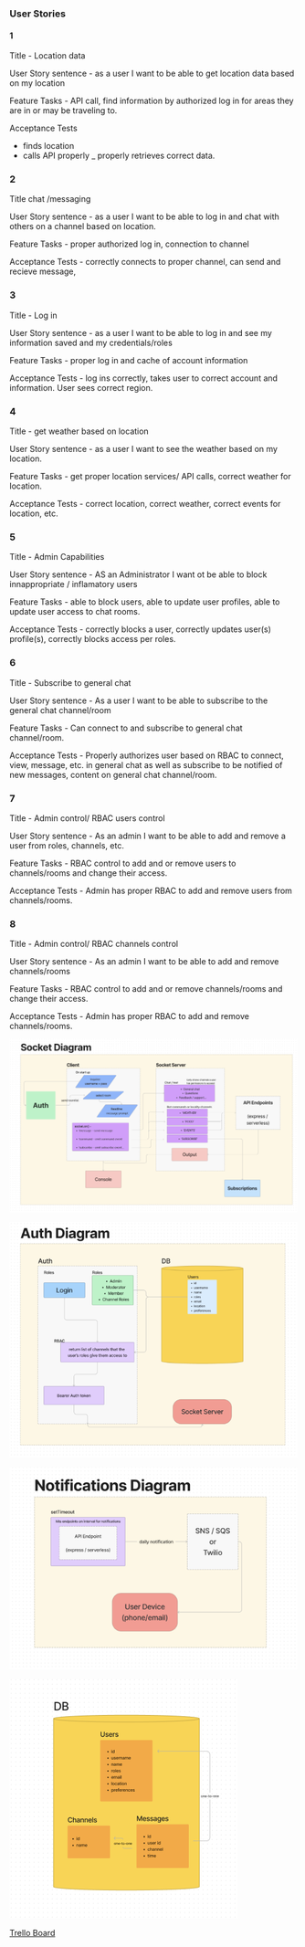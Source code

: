 ### User Stories

#### 1

Title - Location data

User Story sentence -  as a user I want to be able to get location data based on my location

Feature Tasks - API call, find information by authorized log in for areas they are in or may be traveling to.

Acceptance Tests

* finds location
* calls API properly
_ properly retrieves correct data.

### 2

Title chat /messaging

User Story sentence - as a user I want to be able to log in and chat with others on a channel based on location.

Feature Tasks - proper authorized log in, connection to channel

Acceptance Tests - correctly connects to proper channel, can send and recieve message,

### 3

Title - Log in

User Story sentence - as a user I want to be able to log in and see my information saved and my credentials/roles

Feature Tasks - proper log in and cache of account information

Acceptance Tests - log ins correctly, takes user to correct account and information. User sees correct region.

### 4

Title - get weather based on location

User Story sentence - as a user I want to see the weather based on my location.

Feature Tasks - get proper location services/ API calls, correct weather for location.

Acceptance Tests - correct location, correct weather, correct events for location, etc.

### 5

Title - Admin Capabilities

User Story sentence - AS an Administrator I want ot be able to block innappropriate / inflamatory users

Feature Tasks - able to block users, able to update user profiles, able to update user access to chat rooms.

Acceptance Tests - correctly blocks a user, correctly updates user(s) profile(s), correctly blocks access per roles.

### 6

Title - Subscribe to general chat

User Story sentence - As a user I want to be able to subscribe to the general chat channel/room

Feature Tasks - Can connect to and subscribe to general chat channel/room.

Acceptance Tests - Properly authorizes user based on RBAC to connect, view, message, etc. in general chat as well as subscribe to be notified of new messages, content on general chat channel/room.

### 7

Title - Admin control/ RBAC users control

User Story sentence - As an admin I want to be able to add and remove a user from roles, channels, etc.

Feature Tasks - RBAC control to add and or remove users to channels/rooms and change their access.

Acceptance Tests - Admin has proper RBAC to add and remove users from channels/rooms.

### 8

Title - Admin control/ RBAC channels control

User Story sentence - As an admin I want to be able to add and remove channels/rooms

Feature Tasks - RBAC control to add and or remove channels/rooms and change their access.

Acceptance Tests - Admin has proper RBAC to add and remove channels/rooms.

![Socket Diagram](./assets/SocketDiagram.png)

![Auth Diagram](./assets/AuthDiagram.png)

![Notification Diagram](./assets/NotificationsDiagram.png)

![Database Schema](./assets/dBSchema.png)

[Trello Board](https://trello.com/b/UkFI8VZF/project-board)
